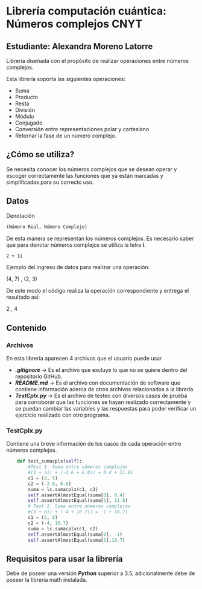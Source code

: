 # Librería computación cuántica: Números complejos CNYT

## **Estudiante:** Alexandra Moreno Latorre


Librería diseñada con el propósito de realizar operaciones entre números complejos.

Esta librería soporta las siguientes operaciones:

- Suma
- Producto
- Resta
- División
- Módulo
- Conjugado
- Conversión entre representaciones polar y cartesiano
- Retornar la fase de un número complejo.

## ¿Cómo se utiliza?

Se necesita conocer los números complejos que se desean operar y escoger correctamente las funciones que ya están marcadas y simplificadas para su correcto uso.

## Datos

Denotación

``` txt
(Número Real, Número Complejo)
```

De esta manera se representan los números complejos. Es necesario saber que para denotar números complejos se utiliza la letra **i**.


``` txt
2 + 1i
```
Ejemplo del ingreso de datos para realizar una operación:

(4, 7) , (2, 3)

De este modo el código realiza la operación correspondiente y entrega el resultado así:

2 , 4

## Contenido

### Archivos

En esta librería aparecen 4 archivos que el usuario puede usar

- ***.gitignore*** -> Es el archivo que excluye lo que no se quiere dentro del repositorio GitHub.
- ***README.md*** -> Es el archivo con documentación de software que contiene información acerca de otros archivos relacionados a la librería.
- ***TestCplx.py*** -> Es el archivo de testeo con diversos casos de prueba para corroborar que las funciones se hayan realizado correctamente y se puedan cambiar las variables y las respuestas para poder verificar un ejercicio realizado con otro programa.

### TestCplx.py

Contiene una breve información de los casos de cada operación entre números complejos.

``` Python
    def test_sumacplx(self):
        #Test 1. Suma entre números complejos
        #(3 + 5i) + (-2.6 + 6.8i) = 0.4 + 11.8i
        c1 = (3, 5)
        c2 = (-2.6, 6.8)
        suma = lc.sumacplx(c1, c2)
        self.assertAlmostEqual(suma[0], 0.4)
        self.assertAlmostEqual(suma[1], 11.8)
        # Test 2. Suma entre números complejos
        #(3 + 8i) + (-4 + 10.7i) = -1 + 18.7i
        c1 = (3, 8)
        c2 = (-4, 10.7)
        suma = lc.sumacplx(c1, c2)
        self.assertAlmostEqual(suma[0], -1)
        self.assertAlmostEqual(suma[1],18.7)
```
 
## Requisitos para usar la librería

Debe de poseer una versión ***Python*** superior a 3.5, adicionalmente debe de poseer la librería math instalada.
